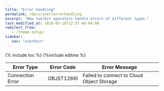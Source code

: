 ```yaml
---
title: "Error handling"
permalink: /docs/user/errorhandling
excerpt: "How toolkit operators handle errors of different types."
last_modified_at: 2018-03-18T12:37:48-04:00
redirect_from:
   - /theme-setup/
sidebar:
   nav: "userdocs"
---
```

{% include toc %}
{%include editme %}

|Error Type	        |Error Code	|Error Message							   |
|-------------------|-----------|------------------------------------------|
|Connection Error	|OBJST1266I	| Failed to connect to Cloud Object Storage|


